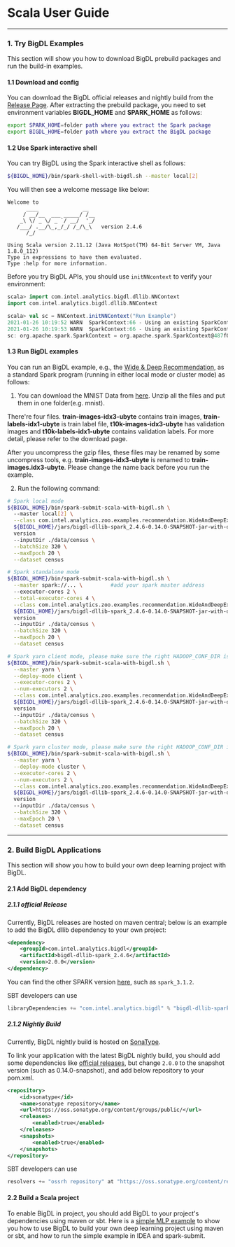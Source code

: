 # Scala User Guide

---

### **1. Try BigDL Examples**
This section will show you how to download BigDL prebuild packages and run the build-in examples.

#### **1.1 Download and config** 
You can download the BigDL official releases and nightly build from the [Release Page](../release.md). After extracting the prebuild package, you need to set environment variables **BIGDL_HOME** and **SPARK_HOME** as follows:

```bash
export SPARK_HOME=folder path where you extract the Spark package
export BIGDL_HOME=folder path where you extract the BigDL package
```

#### **1.2 Use Spark interactive shell**
You can  try BigDL using the Spark interactive shell as follows:

```bash
${BIGDL_HOME}/bin/spark-shell-with-bigdl.sh --master local[2]
```

You will then see a welcome message like below:

```
Welcome to
      ____              __
     / __/__  ___ _____/ /__
    _\ \/ _ \/ _ `/ __/  '_/
   /___/ .__/\_,_/_/ /_/\_\   version 2.4.6
      /_/
         
Using Scala version 2.11.12 (Java HotSpot(TM) 64-Bit Server VM, Java 1.8.0_112)
Type in expressions to have them evaluated.
Type :help for more information.
```

Before you try BigDL APIs, you should use `initNNcontext` to verify your environment:

```scala
scala> import com.intel.analytics.bigdl.dllib.NNContext
import com.intel.analytics.bigdl.dllib.NNContext

scala> val sc = NNContext.initNNContext("Run Example")
2021-01-26 10:19:52 WARN  SparkContext:66 - Using an existing SparkContext; some configuration may not take effect.
2021-01-26 10:19:53 WARN  SparkContext:66 - Using an existing SparkContext; some configuration may not take effect.
sc: org.apache.spark.SparkContext = org.apache.spark.SparkContext@487f025
```

#### **1.3 Run BigDL examples**

You can run an BigDL example, e.g., the [Wide & Deep Recommendation](https://github.com/intel-analytics/analytics-zoo/tree/master/zoo/src/main/scala/com/intel/analytics/zoo/examples/recommendation), as a standard Spark program (running in either local mode or cluster mode) as follows:

1. You can download the MNIST Data from [here](http://yann.lecun.com/exdb/mnist/). Unzip all the
files and put them in one folder(e.g. mnist).

There're four files. **train-images-idx3-ubyte** contains train images,
**train-labels-idx1-ubyte** is train label file, **t10k-images-idx3-ubyte** has validation images
 and **t10k-labels-idx1-ubyte** contains validation labels. For more detail, please refer to the
 download page.

After you uncompress the gzip files, these files may be renamed by some uncompress tools, e.g. **train-images-idx3-ubyte** is renamed
to **train-images.idx3-ubyte**. Please change the name back before you run the example.

2. Run the following command:
```bash
# Spark local mode
${BIGDL_HOME}/bin/spark-submit-scala-with-bigdl.sh \ 
  --master local[2] \
  --class com.intel.analytics.zoo.examples.recommendation.WideAndDeepExample \
  ${BIGDL_HOME}/jars/bigdl-dllib-spark_2.4.6-0.14.0-SNAPSHOT-jar-with-dependencies.jar \   #change to your jar file if your download is not the same
  version
  --inputDir ./data/census \
  --batchSize 320 \
  --maxEpoch 20 \
  --dataset census

# Spark standalone mode
${BIGDL_HOME}/bin/spark-submit-scala-with-bigdl.sh \
  --master spark://... \         #add your spark master address
  --executor-cores 2 \
  --total-executor-cores 4 \
  --class com.intel.analytics.zoo.examples.recommendation.WideAndDeepExample \
  ${BIGDL_HOME}/jars/bigdl-dllib-spark_2.4.6-0.14.0-SNAPSHOT-jar-with-dependencies.jar \   #change to your jar file if your download is not the same
  version
  --inputDir ./data/census \
  --batchSize 320 \
  --maxEpoch 20 \
  --dataset census

# Spark yarn client mode, please make sure the right HADOOP_CONF_DIR is set
${BIGDL_HOME}/bin/spark-submit-scala-with-bigdl.sh \
  --master yarn \
  --deploy-mode client \
  --executor-cores 2 \
  --num-executors 2 \
  --class com.intel.analytics.zoo.examples.recommendation.WideAndDeepExample \
  ${BIGDL_HOME}/jars/bigdl-dllib-spark_2.4.6-0.14.0-SNAPSHOT-jar-with-dependencies.jar \   #change to your jar file if your download is not the same
  version
  --inputDir ./data/census \
  --batchSize 320 \
  --maxEpoch 20 \
  --dataset census

# Spark yarn cluster mode, please make sure the right HADOOP_CONF_DIR is set
${BIGDL_HOME}/bin/spark-submit-scala-with-bigdl.sh \
  --master yarn \
  --deploy-mode cluster \
  --executor-cores 2 \
  --num-executors 2 \
  --class com.intel.analytics.zoo.examples.recommendation.WideAndDeepExample \
  ${BIGDL_HOME}/jars/bigdl-dllib-spark_2.4.6-0.14.0-SNAPSHOT-jar-with-dependencies.jar \   #change to your jar file if your download is not the same
  version
  --inputDir ./data/census \
  --batchSize 320 \
  --maxEpoch 20 \
  --dataset census
```

--- 

### **2. Build BigDL Applications**

This section will show you how to build your own deep learning project with BigDL. 

#### **2.1 Add BigDL dependency**
##### **2.1.1 official Release** 
Currently, BigDL releases are hosted on maven central; below is an example to add the BigDL dllib dependency to your own project:


```xml
<dependency>
    <groupId>com.intel.analytics.bigdl</groupId>
    <artifactId>bigdl-dllib-spark_2.4.6</artifactId>
    <version>2.0.0</version>
</dependency>
```

You can find the other SPARK version [here](https://search.maven.org/search?q=bigdl-dllib), such as `spark_3.1.2`.   


SBT developers can use
```sbt
libraryDependencies += "com.intel.analytics.bigdl" % "bigdl-dllib-spark_2.4.6" % "2.0.0"
```

##### **2.1.2 Nightly Build**

Currently, BigDL nightly build is hosted on [SonaType](https://oss.sonatype.org/content/groups/public/com/intel/analytics/bigdl/).

To link your application with the latest BigDL nightly build, you should add some dependencies like [official releases](#11-official-release), but change `2.0.0` to the snapshot version (such as 0.14.0-snapshot), and add below repository to your pom.xml.


```xml
<repository>
    <id>sonatype</id>
    <name>sonatype repository</name>
    <url>https://oss.sonatype.org/content/groups/public/</url>
    <releases>
        <enabled>true</enabled>
    </releases>
    <snapshots>
        <enabled>true</enabled>
    </snapshots>
</repository>
```

SBT developers can use
```sbt
resolvers += "ossrh repository" at "https://oss.sonatype.org/content/repositories/snapshots/"
```


#### **2.2 Build a Scala project**
To enable BigDL in project, you should add BigDL to your project's dependencies using maven or sbt. Here is a [simple MLP example](https://github.com/intel-analytics/zoo-tutorials/tree/master/scala/SimpleMlp) to show you how to use BigDL to build your own deep learning project using maven or sbt, and how to run the simple example in IDEA and spark-submit.

